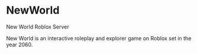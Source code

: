 # NewWorld
New World Roblox Server

New World is an interactive roleplay and explorer game on Roblox set in the year 2060. 
